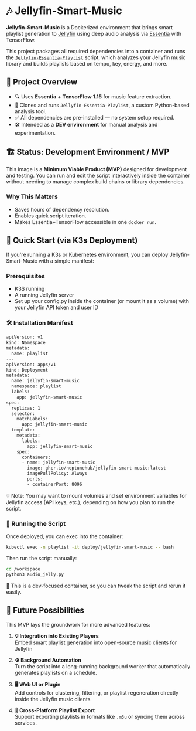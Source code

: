 # 🎶 Jellyfin-Smart-Music

**Jellyfin-Smart-Music** is a Dockerized environment that brings smart playlist generation to [Jellyfin](https://jellyfin.org) using deep audio analysis via [Essentia](https://essentia.upf.edu/) with TensorFlow.

This project packages all required dependencies into a container and runs the [`Jellyfin-Essentia-Playlist`](https://github.com/NeptuneHub/Jellyfin-Essentia-Playlist) script, which analyzes your Jellyfin music library and builds playlists based on tempo, key, energy, and more.

## 🧭 Project Overview
* 🔍 Uses **Essentia** + **TensorFlow 1.15** for music feature extraction.
*  📂 Clones and runs `Jellyfin-Essentia-Playlist`, a custom Python-based analysis tool.
*  ✅ All dependencies are pre-installed — no system setup required.
*  🛠️ Intended as a **DEV environment** for manual analysis and experimentation.


## 🏗️ Status: Development Environment / MVP

This image is a **Minimum Viable Product (MVP)** designed for development and testing. You can run and edit the script interactively inside the container without needing to manage complex build chains or library dependencies.

### Why This Matters

* Saves hours of dependency resolution.
* Enables quick script iteration.
* Makes Essentia+TensorFlow accessible in one `docker run`.


## 🐳  Quick Start (via K3s Deployment)
If you're running a K3s or Kubernetes environment, you can deploy Jellyfin-Smart-Music with a simple manifest:

### Prerequisites

* K3S running
* A running Jellyfin server
* Set up your config.py inside the container (or mount it as a volume) with your Jellyfin API token and user ID

### 🛠️ Installation Manifest

```bash
apiVersion: v1
kind: Namespace
metadata:
  name: playlist
---
apiVersion: apps/v1
kind: Deployment
metadata:
  name: jellyfin-smart-music
  namespace: playlist
  labels:
    app: jellyfin-smart-music
spec:
  replicas: 1
  selector:
    matchLabels:
      app: jellyfin-smart-music
  template:
    metadata:
      labels:
        app: jellyfin-smart-music
    spec:
      containers:
      - name: jellyfin-smart-music
        image: ghcr.io/neptunehub/jellyfin-smart-music:latest
        imagePullPolicy: Always
        ports:
        - containerPort: 8096
```
💡 Note: You may want to mount volumes and set environment variables for Jellyfin access (API keys, etc.), depending on how you plan to run the script.

### 🔧 Running the Script
Once deployed, you can exec into the container:

```bash
kubectl exec -n playlist -it deploy/jellyfin-smart-music -- bash
```
Then run the script manually:
```bash
cd /workspace
python3 audio_jelly.py
```
🧪 This is a dev-focused container, so you can tweak the script and rerun it easily.

## 🚀 Future Possibilities

This MVP lays the groundwork for more advanced features:

1. **💡 Integration into Existing Players**  
   Embed smart playlist generation into open-source music clients for Jellyfin

2. **⚙️ Background Automation**  
   Turn the script into a long-running background worker that automatically generates playlists on a schedule.

3. **🖥️ Web UI or Plugin**  
   Add controls for clustering, filtering, or playlist regeneration directly inside the Jellyfin music clients

4. **🔁 Cross-Platform Playlist Export**  
   Support exporting playlists in formats like `.m3u` or syncing them across services.

